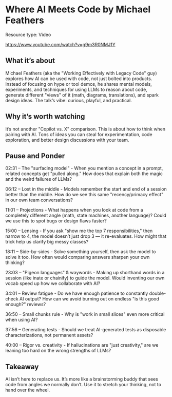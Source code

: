 # Where AI Meets Code by Michael Feathers

Resource type: Video

https://www.youtube.com/watch?v=g9m3R0NMJ1Y

## What it’s about

Michael Feathers (aka the "Working Effectively with Legacy Code" guy) explores how AI can be used with code, not just bolted into products. Instead of focusing on hype or tool demos, he shares mental models, experiments, and techniques for using LLMs to reason about code, generate different "views" of it (math, diagrams, translations), and spark design ideas. The talk’s vibe: curious, playful, and practical.

## Why it’s worth watching

It’s not another "Copilot vs. X" comparison. This is about how to think when pairing with AI. Tons of ideas you can steal for experimentation, code exploration, and better design discussions with your team.

## Pause and Ponder

02:31 – The "surfacing model" - When you mention a concept in a prompt, related concepts get "pulled along." How does that explain both the magic and the weird failures of LLMs?

06:12 – Lost in the middle - Models remember the start and end of a session better than the middle. How do we see this same "recency/primacy effect" in our own team conversations?

11:01 – Projections - What happens when you look at code from a completely different angle (math, state machines, another language)? Could we use this to spot bugs or design flaws faster?

15:00 – Lensing - If you ask "show me the top 7 responsibilities," then narrow to 4, the model doesn’t just drop 3 — it re-evaluates. How might that trick help us clarify big messy classes?

18:11 – Side-by-sides - Solve something yourself, then ask the model to solve it too. How often would comparing answers sharpen your own thinking?

23:03 – "Pigeon languages" & waywords - Making up shorthand words in a session (like inate or chainify) to guide the model. Would inventing our own vocab speed up how we collaborate with AI?

34:01 – Review fatigue - Do we have enough patience to constantly double-check AI output? How can we avoid burning out on endless "is this good enough?" reviews?

36:50 – Small chunks rule - Why is "work in small slices" even more critical when using AI?

37:56 – Generating tests - Should we treat AI-generated tests as disposable characterizations, not permanent assets?

40:00 – Rigor vs. creativity - If hallucinations are "just creativity," are we leaning too hard on the wrong strengths of LLMs?

## Takeaway

AI isn’t here to replace us. It’s more like a brainstorming buddy that sees code from angles we normally don’t. Use it to stretch your thinking, not to hand over the wheel.
